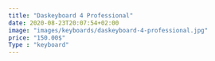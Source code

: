 ```yaml
---
title: "Daskeyboard 4 Professional"
date: 2020-08-23T20:07:54+02:00
image: "images/keyboards/daskeyboard-4-professional.jpg"
price: "150.00$"
Type : "keyboard"
---
```


